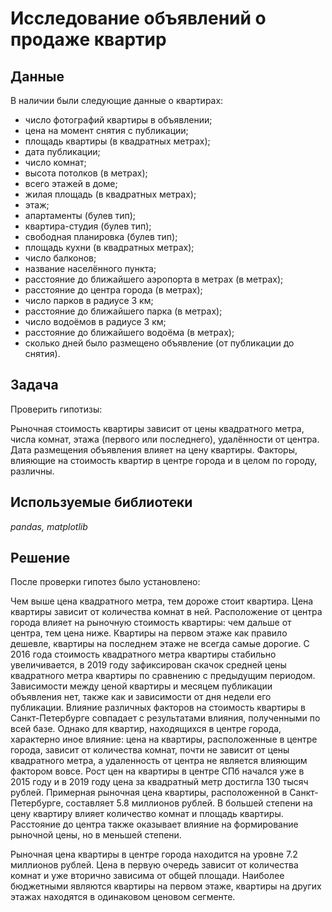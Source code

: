 # Исследование объявлений о продаже квартир

## Данные

В наличии были следующие данные о квартирах:
- число фотографий квартиры в объявлении;
- цена на момент снятия с публикации;
- площадь квартиры (в квадратных метрах);
- дата публикации;
- число комнат;
- высота потолков (в метрах);
- всего этажей в доме;
- жилая площадь (в квадратных метрах);
- этаж;
- апартаменты (булев тип);
- квартира-студия (булев тип);
- свободная планировка (булев тип);
- площадь кухни (в квадратных метрах);
- число балконов;
- название населённого пункта;
- расстояние до ближайшего аэропорта в метрах (в метрах);
- расстояние до центра города (в метрах);
- число парков в радиусе 3 км;
- расстояние до ближайшего парка (в метрах);
- число водоёмов в радиусе 3 км;
- расстояние до ближайшего водоёма (в метрах);
- сколько дней было размещено объявление (от публикации до снятия).

## Задача

Проверить гипотизы:

Рыночная стоимость квартиры зависит от цены квадратного метра, числа комнат, этажа (первого или последнего), удалённости от центра.
Дата размещения объявления влияет на цену квартиры.
Факторы, влияющие на стоимость квартир в центре города и в целом по городу, различны.

## Используемые библиотеки
*pandas, matplotlib*

## Решение

После проверки гипотез было установлено:

Чем выше цена квадратного метра, тем дороже стоит квартира. Цена квартиры зависит от количества комнат в ней. Расположение от центра города влияет на рыночную стоимость квартиры: чем дальше от центра, тем цена ниже. Квартиры на первом этаже как правило дешевле, квартиры на последнем этаже не всегда самые дорогие.
С 2016 года стоимость квадратного метра квартиры стабильно увеличивается, в 2019 году зафиксирован скачок средней цены квадратного метра квартиры по сравнению с предыдущим периодом. Зависимости между ценой квартиры и месяцем публикации объявления нет, также как и зависимости от дня недели его публикации.
Влияние различных факторов на стоимость квартиры в Санкт-Петербурге совпадает с результатами влияния, полученными по всей базе. Однако для квартир, находящихся в центре города, характерно иное влияние: цена на квартиры, расположенные в центре города, зависит от количества комнат, почти не зависит от цены квадратного метра, а удаленность от центра не является влияющим фактором вовсе. Рост цен на квартиры в центре СПб начался уже в 2015 году и в 2019 году цена за квадратный метр достигла 130 тысяч рублей.
Примерная рыночная цена квартиры, расположенной в Санкт-Петербурге, составляет 5.8 миллионов рублей. В большей степени на цену квартиру влияет количество комнат и площадь квартиры. Расстояние до центра также оказывает влияние на формирование рыночной цены, но в меньшей степени.

Рыночная цена квартиры в центре города находится на уровне 7.2 миллионов рублей. Цена в первую очередь зависит от количества комнат и уже вторично зависима от общей площади. Наиболее бюджетными являются квартиры на первом этаже, квартиры на других этажах находятся в одинаковом ценовом сегменте.
